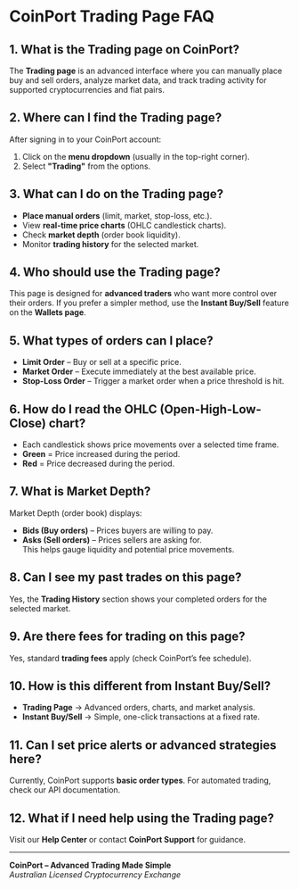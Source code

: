 # **CoinPort Trading Page FAQ**  

## **1. What is the Trading page on CoinPort?**  
The **Trading page** is an advanced interface where you can manually place buy and sell orders, analyze market data, and track trading activity for supported cryptocurrencies and fiat pairs.  

## **2. Where can I find the Trading page?**  
After signing in to your CoinPort account:  
1. Click on the **menu dropdown** (usually in the top-right corner).  
2. Select **"Trading"** from the options.  

## **3. What can I do on the Trading page?**  
- **Place manual orders** (limit, market, stop-loss, etc.).  
- View **real-time price charts** (OHLC candlestick charts).  
- Check **market depth** (order book liquidity).  
- Monitor **trading history** for the selected market.  

## **4. Who should use the Trading page?**  
This page is designed for **advanced traders** who want more control over their orders. If you prefer a simpler method, use the **Instant Buy/Sell** feature on the **Wallets page**.  

## **5. What types of orders can I place?**  
- **Limit Order** – Buy or sell at a specific price.  
- **Market Order** – Execute immediately at the best available price.  
- **Stop-Loss Order** – Trigger a market order when a price threshold is hit.  

## **6. How do I read the OHLC (Open-High-Low-Close) chart?**  
- Each candlestick shows price movements over a selected time frame.  
- **Green** = Price increased during the period.  
- **Red** = Price decreased during the period.  

## **7. What is Market Depth?**  
Market Depth (order book) displays:  
- **Bids (Buy orders)** – Prices buyers are willing to pay.  
- **Asks (Sell orders)** – Prices sellers are asking for.  
This helps gauge liquidity and potential price movements.  

## **8. Can I see my past trades on this page?**  
Yes, the **Trading History** section shows your completed orders for the selected market.  

## **9. Are there fees for trading on this page?**  
Yes, standard **trading fees** apply (check CoinPort’s fee schedule).  

## **10. How is this different from Instant Buy/Sell?**  
- **Trading Page** → Advanced orders, charts, and market analysis.  
- **Instant Buy/Sell** → Simple, one-click transactions at a fixed rate.  

## **11. Can I set price alerts or advanced strategies here?**  
Currently, CoinPort supports **basic order types**. For automated trading, check our API documentation.  

## **12. What if I need help using the Trading page?**  
Visit our **Help Center** or contact **CoinPort Support** for guidance.  

---  
**CoinPort – Advanced Trading Made Simple**  
*Australian Licensed Cryptocurrency Exchange*
